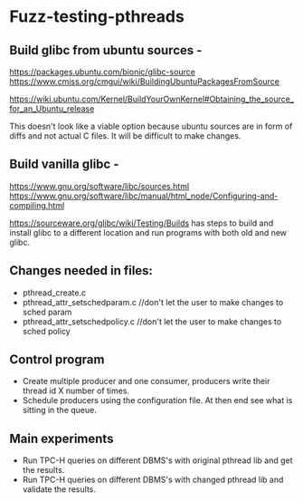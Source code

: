 # Fuzz-testing-pthreads


## Build glibc from ubuntu sources -
https://packages.ubuntu.com/bionic/glibc-source
https://www.cmiss.org/cmgui/wiki/BuildingUbuntuPackagesFromSource

https://wiki.ubuntu.com/Kernel/BuildYourOwnKernel#Obtaining_the_source_for_an_Ubuntu_release

This doesn't look like a viable option because ubuntu sources are in form of diffs and not actual C files. It will be difficult to make changes.

## Build vanilla glibc -
https://www.gnu.org/software/libc/sources.html
https://www.gnu.org/software/libc/manual/html_node/Configuring-and-compiling.html

https://sourceware.org/glibc/wiki/Testing/Builds has steps to build and install glibc to a different location and run programs with both old and new glibc.

## Changes needed in files:
- pthread_create.c
- pthread_attr_setschedparam.c //don't let the user to make changes to sched param
- pthread_attr_setschedpolicy.c //don't let the user to make changes to sched policy

## Control program
- Create multiple producer and one consumer, producers write their thread id X number of times.
- Schedule producers using the configuration file. At then end see what is sitting in the queue.

## Main experiments
- Run TPC-H queries on different DBMS's with original pthread lib and get the results.
- Run TPC-H queries on different DBMS's with changed pthread lib and validate the results.
